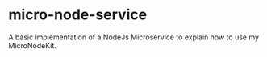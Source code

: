 # micro-node-service
A basic implementation of a NodeJs Microservice to explain how to use my MicroNodeKit.
